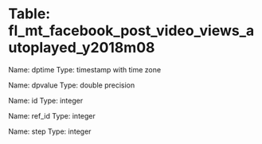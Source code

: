 Table: fl_mt_facebook_post_video_views_autoplayed_y2018m08
==========================================================

Name: dptime
Type: timestamp with time zone

Name: dpvalue
Type: double precision

Name: id
Type: integer

Name: ref_id
Type: integer

Name: step
Type: integer

